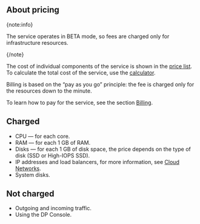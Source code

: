 ## About pricing

{note:info}

The service operates in BETA mode, so fees are charged only for infrastructure resources.

{/note}

The cost of individual components of the service is shown in the [price list](https://cloud.vk.com/pricelist). To calculate the total cost of the service, use the [calculator](https://cloud.vk.com/pricing).

Billing is based on the “pay as you go” principle: the fee is charged only for the resources down to the minute.

To learn how to pay for the service, see the section [Billing](/en/intro/billing).

## Charged

- CPU — for each core.
- RAM — for each 1 GB of RAM.
- Disks — for each 1 GB of disk space, the price depends on the type of disk (SSD or High-IOPS SSD).
- IP addresses and load balancers, for more information, see [Cloud Networks](/en/networks/vnet/tariffication).
- System disks.

## Not charged

- Outgoing and incoming traffic.
- Using the DP Console.
